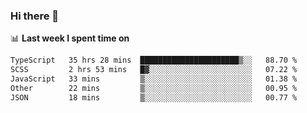 ### Hi there 👋

<!--
**DBvc/DBvc** is a ✨ _special_ ✨ repository because its `README.md` (this file) appears on your GitHub profile.

Here are some ideas to get you started:

- 🔭 I’m currently working on ...
- 🌱 I’m currently learning ...
- 👯 I’m looking to collaborate on ...
- 🤔 I’m looking for help with ...
- 💬 Ask me about ...
- 📫 How to reach me: ...
- 😄 Pronouns: ...
- ⚡ Fun fact: ...
-->

📊 **Last week I spent time on**
<!--START_SECTION:waka-->

```txt
TypeScript   35 hrs 28 mins  ██████████████████████▒░░   88.70 %
SCSS         2 hrs 53 mins   █▓░░░░░░░░░░░░░░░░░░░░░░░   07.22 %
JavaScript   33 mins         ▒░░░░░░░░░░░░░░░░░░░░░░░░   01.38 %
Other        22 mins         ▒░░░░░░░░░░░░░░░░░░░░░░░░   00.95 %
JSON         18 mins         ▒░░░░░░░░░░░░░░░░░░░░░░░░   00.77 %
```

<!--END_SECTION:waka-->
